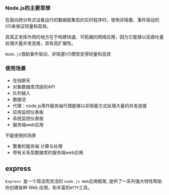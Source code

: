 ### Node.js的主要思想

在面向跨分布式设备运行的数据密集型的实时程序时，使用非阻塞、事件驱动的I/O来保证轻量和高效。

其真正发挥作用的地方在于构建快速、可拓展的网络应用，因为它能够以高吞吐量处理大量并发连接，具有高扩展性。

`Node.js`借助事件驱动、非阻塞I/O模型变得轻量和高效

### 使用场景

* 在线聊天
* 对象数据库顶层的API
* 队列输入
* 数据流
* 代理：node.js用作服务端代理能够以非阻塞方式处理大量的并发连接
* 应用监控仪表板
* 系统监控仪表板
* 服务端web应用

不能使用的场景

* 繁重的服务端 计算与处理
* 带有关系型数据库的服务端web应用

## express

`Express `是一个简洁而灵活的 `node.js Web`应用框架, 提供了一系列强大特性帮助你创建各种 Web 应用，和丰富的` HTTP `工具。